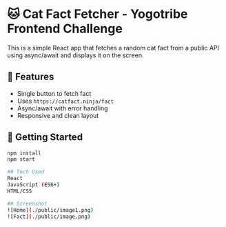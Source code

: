 # 🐱 Cat Fact Fetcher - Yogotribe Frontend Challenge

This is a simple React app that fetches a random cat fact from a public API using async/await and displays it on the screen.

## 🔧 Features
- Single button to fetch fact
- Uses `https://catfact.ninja/fact`
- Async/await with error handling
- Responsive and clean layout

## 🚀 Getting Started

```bash
npm install
npm start

## Tech Used
React
JavaScript (ES6+)
HTML/CSS

## Screenshot
![Home](./public/image1.png)
![Fact](./public/image.png)